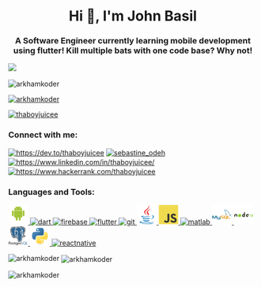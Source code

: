 <h1 align="center">Hi 👋, I'm John Basil</h1>
<h3 align="center"> A Software Engineer currently learning mobile development using flutter! Kill multiple bats with one code base? Why not! </h3>

<img src="https://render.fineartamerica.com/images/images-profile-flow/400/images-medium-large-5/batman-pixel-symbol.jpg">

<p align="left"> <img src="https://komarev.com/ghpvc/?username=arkhamkoder&label=Profile%20views&color=0e75b6&style=flat" alt="arkhamkoder" /> </p>

<p align="left"> <a href="https://github.com/ryo-ma/github-profile-trophy"><img src="https://github-profile-trophy.vercel.app/?username=arkhamkoder" alt="arkhamkoder" /></a> </p>

<p align="left"> <a href="https://twitter.com/thaboyjuicee" target="blank"><img src="https://img.shields.io/twitter/follow/thaboyjuicee?logo=twitter&style=for-the-badge" alt="thaboyjuicee" /></a> </p>

<h3 align="left">Connect with me:</h3>
<p align="left">
<a href="https://dev.to/https://dev.to/thaboyjuicee" target="blank"><img align="center" src="https://cdn.jsdelivr.net/npm/simple-icons@3.0.1/icons/dev-dot-to.svg" alt="https://dev.to/thaboyjuicee" height="30" width="40" /></a>
<a href="https://twitter.com/thaboyjuicee" target="blank"><img align="center" src="https://raw.githubusercontent.com/rahuldkjain/github-profile-readme-generator/master/src/images/icons/Social/twitter.svg" alt="sebastine_odeh" height="30" width="40" /></a>
<a href="https://www.linkedin.com/in/thaboyjuicee/" target="blank"><img align="center" src="https://raw.githubusercontent.com/rahuldkjain/github-profile-readme-generator/master/src/images/icons/Social/linked-in-alt.svg" alt="https://www.linkedin.com/in/thaboyjuicee/" height="30" width="40" /></a>
<a href="https://www.hackerrank.com/https://www.hackerrank.com/thaboyjuicee" target="blank"><img align="center" src="https://raw.githubusercontent.com/rahuldkjain/github-profile-readme-generator/master/src/images/icons/Social/hackerrank.svg" alt="https://www.hackerrank.com/thaboyjuicee" height="30" width="40" /></a>
</p>

<h3 align="left">Languages and Tools:</h3>
<p align="left"> <a href="https://developer.android.com" target="_blank"> <img src="https://raw.githubusercontent.com/devicons/devicon/master/icons/android/android-original-wordmark.svg" alt="android" width="40" height="40"/> </a> <a href="https://dart.dev" target="_blank"> <img src="https://www.vectorlogo.zone/logos/dartlang/dartlang-icon.svg" alt="dart" width="40" height="40"/> </a><a href="https://firebase.google.com/" target="_blank"> <img src="https://www.vectorlogo.zone/logos/firebase/firebase-icon.svg" alt="firebase" width="40" height="40"/> </a> <a href="https://flutter.dev" target="_blank"> <img src="https://www.vectorlogo.zone/logos/flutterio/flutterio-icon.svg" alt="flutter" width="40" height="40"/> </a> <a href="https://git-scm.com/" target="_blank"> <img src="https://www.vectorlogo.zone/logos/git-scm/git-scm-icon.svg" alt="git" width="40" height="40"/> </a> <a href="https://www.java.com" target="_blank"> <img src="https://raw.githubusercontent.com/devicons/devicon/master/icons/java/java-original.svg" alt="java" width="40" height="40"/> </a> <a href="https://developer.mozilla.org/en-US/docs/Web/JavaScript" target="_blank"> <img src="https://raw.githubusercontent.com/devicons/devicon/master/icons/javascript/javascript-original.svg" alt="javascript" width="40" height="40"/> </a> <a href="https://www.mathworks.com/" target="_blank"> <img src="https://upload.wikimedia.org/wikipedia/commons/2/21/Matlab_Logo.png" alt="matlab" width="40" height="40"/> </a> <a href="https://www.mysql.com/" target="_blank"> <img src="https://raw.githubusercontent.com/devicons/devicon/master/icons/mysql/mysql-original-wordmark.svg" alt="mysql" width="40" height="40"/> </a> <a href="https://nodejs.org" target="_blank"> <img src="https://raw.githubusercontent.com/devicons/devicon/master/icons/nodejs/nodejs-original-wordmark.svg" alt="nodejs" width="40" height="40"/> </a> <a href="https://www.postgresql.org" target="_blank"> <img src="https://raw.githubusercontent.com/devicons/devicon/master/icons/postgresql/postgresql-original-wordmark.svg" alt="postgresql" width="40" height="40"/> </a> <a href="https://www.python.org" target="_blank"> <img src="https://raw.githubusercontent.com/devicons/devicon/master/icons/python/python-original.svg" alt="python" width="40" height="40"/> </a> <a href="https://reactnative.dev/" target="_blank"> <img src="https://reactnative.dev/img/header_logo.svg" alt="reactnative" width="40" height="40"/> </a> </p>

<p><img align="left" src="https://github-readme-stats.vercel.app/api/top-langs?username=arkhamkoder&show_icons=true&locale=en&layout=compact" alt="arkhamkoder" /></p>

<p>&nbsp;<img align="center" src="https://github-readme-stats.vercel.app/api?username=arkhamkoder&show_icons=true&locale=en" alt="arkhamkoder" /></p>

<p><img align="center" src="https://github-readme-streak-stats.herokuapp.com/?user=arkhamkoder&" alt="arkhamkoder" /></p>
